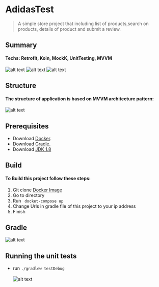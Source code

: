 # AdidasTest
>A simple store project that including list of products,search on products, details of product and submit a review.


## Summary <br/>
#### Techs: Retrofit, Koin, MockK, UnitTesting, MVVM
![alt text](https://uploadkon.ir/uploads/c43805_21Screenshot-20210505-220619.jpeg) 
![alt text](https://uploadkon.ir/uploads/8bd705_21Screenshot-20210505-220624.jpeg)
![alt text](https://uploadkon.ir/uploads/342f05_21Screenshot-20210505-220630.jpeg)

## Structure <br/>
#### The structure of application is based on MVVM architecture pattern: <br/>
![alt text](https://uploadkon.ir/uploads/c84b06_21Screen-Shot-1400-02-16-at-09-48-44.png)

## Prerequisites <br/>
- Download [Docker](https://www.docker.com/get-started).<br/>
- Download [Gradle](https://gradle.org/install/).<br/>
- Download [JDK 1.8](https://www.oracle.com/java/technologies/javase/javase-jdk8-downloads.html)

## Build <br/>
#### To Build this project follow these steps: <br/>
1. Git clone [Docker Image](https://bitbucket.org/adichallenge/product-reviews-docker-composer.git)<br/>
2. Go to directory<br/>
3. Run ``` docket-compose up``` <br/> 
4. Change Urls in gradle file of this project to your ip address<br/>
5. Finish

## Gradle <br/>

![alt text](https://uploadkon.ir/uploads/738f06_21Screen-Shot-1400-02-16-at-09-21-23.png)

## Running the unit tests <br/>

- run ```./gradlew testDebug```<br/><br/>
![alt text](https://uploadkon.ir/uploads/7ca006_21Screen-Shot-1400-02-16-at-09-11-47.png)






